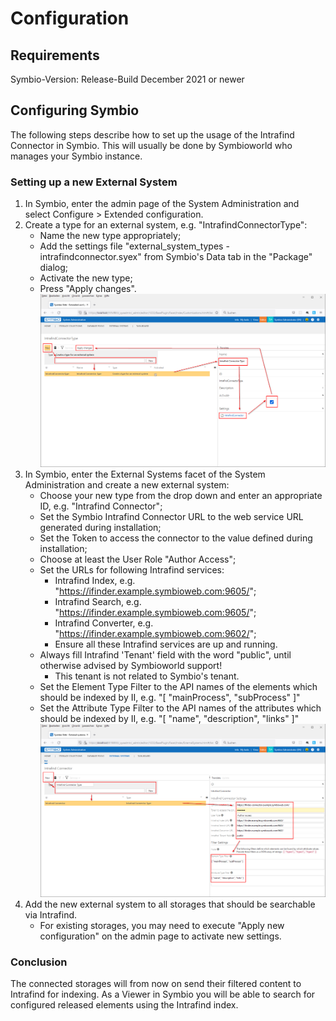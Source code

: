 # Configuration

## Requirements

Symbio-Version: Release-Build December 2021 or newer

## Configuring Symbio

The following steps describe how to set up the usage of the Intrafind Connector in Symbio.
This will usually be done by Symbioworld who manages your Symbio instance.

### Setting up a new External System

1. In Symbio, enter the admin page of the System Administration and select Configure > Extended configuration.
1. Create a type for an external system, e.g. "IntrafindConnectorType":
   - Name the new type appropriately;
   - Add the settings file "external_system_types - intrafindconnector.syex" from Symbio's Data tab in the "Package" dialog;
   - Activate the new type;
   - Press "Apply changes".
   ![screen](./media/IntrafindConnector_ExternalSystemType.png)
1. In Symbio, enter the External Systems facet of the System Administration and create a new external system:
   - Choose your new type from the drop down and enter an appropriate ID, e.g. "Intrafind Connector";
   - Set the Symbio Intrafind Connector URL to the web service URL generated during installation;
   - Set the Token to access the connector to the value defined during installation;
   - Choose at least the User Role "Author Access";
   - Set the URLs for following Intrafind services:
     - Intrafind Index, e.g. "https://ifinder.example.symbioweb.com:9605/";
     - Intrafind Search, e.g. "https://ifinder.example.symbioweb.com:9605/";
     - Intrafind Converter, e.g. "https://ifinder.example.symbioweb.com:9602/";
     - Ensure all these Intrafind services are up and running.
   - Always fill Intrafind 'Tenant' field with the word "public", until otherwise advised by Symbioworld support!
      - This tenant is not related to Symbio's tenant.
   - Set the Element Type Filter to the API names of the elements which should be indexed by II, e.g. "[ "mainProcess", "subProcess" ]"
   - Set the Attribute Type Filter to the API names of the attributes which should be indexed by II, e.g. "[ "name", "description", "links" ]"
   ![screen](./media/IntrafindConnector_ExternalSystems_Configuration.png)
1. Add the new external system to all storages that should be searchable via Intrafind.
   - For existing storages, you may need to execute "Apply new configuration" on the admin page to activate new settings.

### Conclusion

The connected storages will from now on send their filtered content to Intrafind for indexing.
As a Viewer in Symbio you will be able to search for configured released elements using the Intrafind index.
